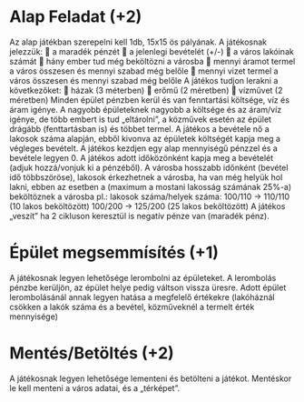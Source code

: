 <h1>Alap Feladat (+2)</h1>
<p>Az alap játékban szerepelni kell 1db, 15x15 ös pályának.
A játékosnak jelezzük:
 a maradék pénzét
 a jelenlegi bevételét (+/-)
 a város lakóinak számát
 hány ember tud még beköltözni a városba
 mennyi áramot termel a város összesen és mennyi szabad még belőle
 mennyi vizet termel a város összesen és mennyi szabad még belőle
A játékos tudjon lerakni a következőket:
 házak (3 méterben)
 erőmű (2 méretben)
 vízművet (2 méretben)
Minden épület pénzben kerül és van fenntartási költsége, víz és áram igénye. A nagyobb épületeknek
nagyobb a költsége és az áram/víz igénye, de több embert is tud „eltárolni”, a közművek esetén az
épület drágább (fenttartásban is) és többet termel. A játékos a bevétele nő a lakosok száma alapján,
ebből kivonva az épületek költségét kapja meg a végleges bevételt.
A játékos kezdjen egy alap mennyiségű pénzzel és a bevétele legyen 0.
A játékos adott időközönként kapja meg a bevételét (adjuk hozzá/vonjuk ki a pénzéből).
A városba hosszabb időnként (bevétel idő többszöröse), lakosok érkezhetnek a városba, ha van még
helyük hol lakni, ebben az esetben a (maximum a mostani lakosság számának 25%-a) beköltöznek a
városba
pl.: lakosok száma/helyek száma: 100/110 -&gt; 110/110 (10 lakos beköltözött)
100/200 -&gt; 125/200 (25 lakos beköltözött)
A játékos „veszít” ha 2 cikluson keresztül is negatív pénze van (maradék pénz).</p>

<h1>Épület megsemmísítés (+1)</h1>
<p>A játékosnak legyen lehetősége lerombolni az épületeket.
A lerombolás pénzbe kerüljön, az épület helye pedig váltson vissza üresre.
Adott épület lerombolásánál annak legyen hatása a megfelelő értékekre (lakóháznál csökken a lakók
száma és a bevétel, közműveknél a termelt érték mennyisége)</p>

<h1>Mentés/Betöltés (+2)</h1>
<p>A játékosnak legyen lehetősége lementeni és betölteni a játékot. Mentéskor le kell menteni a város
adatai, és a „térképet”.</p>
